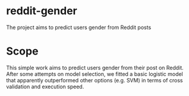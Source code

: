 # reddit-gender
The project aims to predict users gender from Reddit posts

# Scope
This simple work aims to predict users gender from their post on Reddit. After some attempts on model selection, we fitted a basic logistic model that apparently outperformed other options (e.g. SVM) in terms of cross validation and execution speed.
